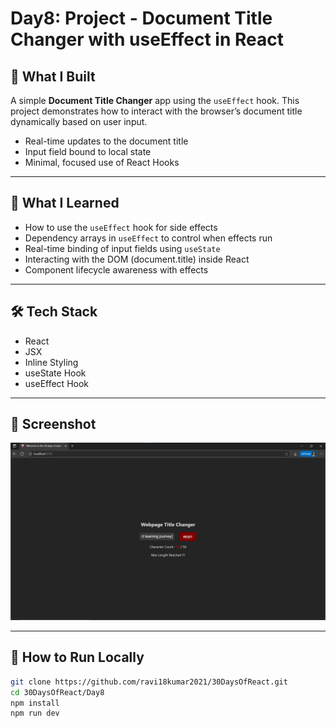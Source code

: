 # Day8: Project - Document Title Changer with useEffect in React

## 🚀 What I Built

A simple **Document Title Changer** app using the `useEffect` hook. This project demonstrates how to interact with the browser’s document title dynamically based on user input.

- Real-time updates to the document title
- Input field bound to local state
- Minimal, focused use of React Hooks

---

## 🧠 What I Learned

- How to use the `useEffect` hook for side effects
- Dependency arrays in `useEffect` to control when effects run
- Real-time binding of input fields using `useState`
- Interacting with the DOM (document.title) inside React
- Component lifecycle awareness with effects

---

## 🛠️ Tech Stack

- React
- JSX
- Inline Styling
- useState Hook
- useEffect Hook

---

## 📸 Screenshot

![Screenshot](./screenshot.png)

---

## 🧪 How to Run Locally

```bash
git clone https://github.com/ravi18kumar2021/30DaysOfReact.git
cd 30DaysOfReact/Day8
npm install
npm run dev